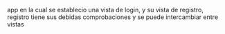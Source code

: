app en la cual se establecio una vista de login, y su vista de registro, registro tiene sus debidas comprobaciones y se puede intercambiar entre vistas

